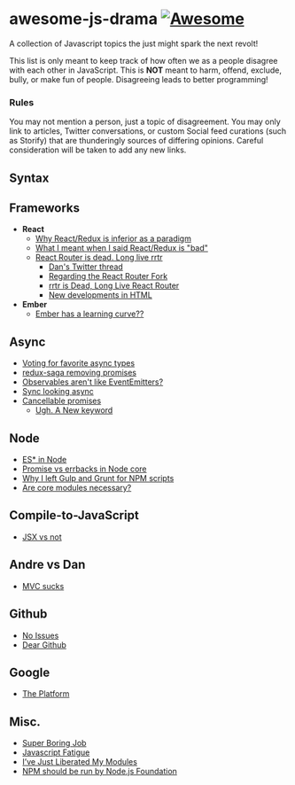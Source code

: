 # awesome-js-drama [![Awesome](https://cdn.rawgit.com/sindresorhus/awesome/d7305f38d29fed78fa85652e3a63e154dd8e8829/media/badge.svg)](https://github.com/sindresorhus/awesome)

A collection of Javascript topics the just might spark the next revolt!

This list is only meant to keep track of how often we as a people disagree with each other in JavaScript. This is **NOT** meant to harm, offend, exclude, bully, or make fun of people. Disagreeing leads to better programming!

### Rules

You may not mention a person, just a topic of disagreement. You may only link to articles, Twitter conversations, or custom Social feed curations (such as Storify) that are thunderingly sources of differing opinions. Careful consideration will be taken to add any new links.

## Syntax

## Frameworks

* **React**
  * [Why React/Redux is inferior as a paradigm](https://news.ycombinator.com/item?id=10940845)
  * [What I meant when I said React/Redux is "bad"](https://twitter.com/andrestaltz/status/689891846538031106)
  * [React Router is dead. Long live rrtr](https://medium.com/@taion/react-router-is-dead-long-live-rrtr-d229ca30e318#.m1a02stlp)
    * [Dan's Twitter thread](https://twitter.com/dan_abramov/status/719641046121103362)
    * [Regarding the React Router Fork](https://gist.github.com/ryanflorence/08a056374e24a7cda3c459e3d7d63e6e)
    * [rrtr is Dead, Long Live React Router](https://medium.com/rackt-and-roll/rrtr-is-dead-long-live-react-router-ce982f6f1c10#.q8eabsl7o)
    * [New developments in HTML](https://twitter.com/justinfagnani/status/734119635604279296)
* **Ember**
  * [Ember has a learning curve??](https://twitter.com/tomdale/status/713881076909740032)

## Async

* [Voting for favorite async types](https://twitter.com/jaffathecake/status/693913976422416387)
* [redux-saga removing promises](https://twitter.com/dan_abramov/status/693515104466378752)
* [Observables aren't like EventEmitters?](https://twitter.com/andrestaltz/status/695890421269057540)
* [Sync looking async](https://twitter.com/getify/status/708716558235922433)
* [Cancellable promises](https://github.com/whatwg/fetch/issues/27)
  * [Ugh. A New keyword](https://twitter.com/benlesh/status/735866538729701378)

## Node

* [ES* in Node](https://twitter.com/Fishrock123/status/691676456649408512)
* [Promise vs errbacks in Node core](https://github.com/nodejs/NG/issues/25)
* [Why I left Gulp and Grunt for NPM scripts](https://medium.com/@housecor/why-i-left-gulp-and-grunt-for-npm-scripts-3d6853dd22b8)
* [Are core modules necessary?](https://twitter.com/dominictarr/status/714753766990430208)

## Compile-to-JavaScript

* [JSX vs not](https://twitter.com/andrestaltz/status/693197734740938753)

## Andre vs Dan

* [MVC sucks](https://twitter.com/andrestaltz/status/702176259409743873) 

## Github

* [No Issues](https://twitter.com/thejameskyle/status/710352916519858176)
* [Dear Github](https://github.com/dear-github/dear-github)

## Google

* [The Platform](https://twitter.com/tomdale/status/734121796648206336)

## Misc.

* [Super Boring Job](https://twitter.com/feross/status/695399411543769090)
* [Javascript Fatigue](https://www.google.com/webhp?ion=1&espv=2&es_th=1&ie=UTF-8#q=medium%20javascript%20fatigue&es_th=1)
* [I’ve Just Liberated My Modules](https://medium.com/@azerbike/i-ve-just-liberated-my-modules-9045c06be67c#.4nmgh7yti)
* [NPM should be run by Node.js Foundation](https://twitter.com/bcantrill/status/713031589614133248)
